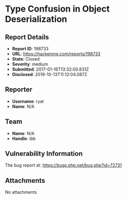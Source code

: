 # Type Confusion in Object Deserialization

## Report Details
- **Report ID**: 198733
- **URL**: https://hackerone.com/reports/198733
- **State**: Closed
- **Severity**: medium
- **Submitted**: 2017-01-16T13:32:00.831Z
- **Disclosed**: 2019-10-13T11:12:04.087Z

## Reporter
- **Username**: ryat
- **Name**: N/A

## Team
- **Name**: N/A
- **Handle**: ibb

## Vulnerability Information
The bug report at: https://bugs.php.net/bug.php?id=72731

## Attachments
No attachments
